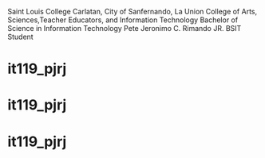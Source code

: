 Saint Louis College
Carlatan, City of Sanfernando, La Union
College of Arts, Sciences,Teacher Educators, and Information Technology
Bachelor of Science in Information Technology
Pete Jeronimo C. Rimando JR.
BSIT Student
# it119_pjrj
# it119_pjrj
# it119_pjrj
